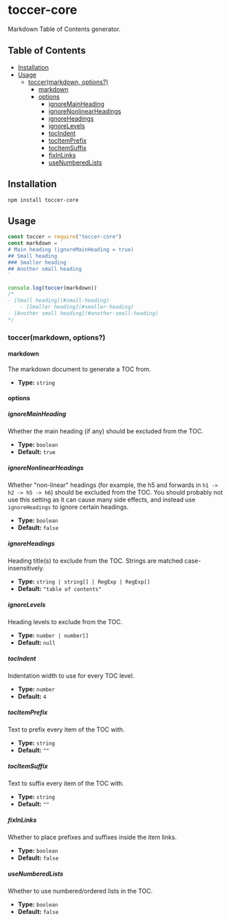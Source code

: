 # toccer-core

Markdown Table of Contents generator.

## Table of Contents

-   [Installation](#installation)
-   [Usage](#usage)
    -   [toccer(markdown, options?)](#toccermarkdown-options)
        -   [markdown](#markdown)
        -   [options](#options)
            -   [ignoreMainHeading](#ignoremainheading)
            -   [ignoreNonlinearHeadings](#ignorenonlinearheadings)
            -   [ignoreHeadings](#ignoreheadings)
            -   [ignoreLevels](#ignorelevels)
            -   [tocIndent](#tocindent)
            -   [tocItemPrefix](#tocitemprefix)
            -   [tocItemSuffix](#tocitemsuffix)
            -   [fixInLinks](#fixinlinks)
            -   [useNumberedLists](#usenumberedlists)

## Installation

```
npm install toccer-core
```

## Usage

```js
const toccer = require("toccer-core")
const markdown = `
# Main heading (ignoreMainHeading = true)
## Small heading
### Smaller heading
## Another small heading
`

console.log(toccer(markdown))
/*
- [Small heading](#small-heading)
    - [Smaller heading](#smaller-heading)
- [Another small heading](#another-small-heading)
*/
```

### toccer(markdown, options?)

#### markdown

The markdown document to generate a TOC from.

-   **Type:** `string`

#### options

##### ignoreMainHeading

Whether the main heading (if any) should be excluded from the TOC.

-   **Type:** `boolean`
-   **Default:** `true`

##### ignoreNonlinearHeadings

Whether "non-linear" headings (for example, the h5 and forwards in `h1 -> h2 -> h5 -> h6`) should be excluded from the TOC. You should probably not use this setting as it can cause many side effects, and instead use `ignoreHeadings` to ignore certain headings.

-   **Type:** `boolean`
-   **Default:** `false`

##### ignoreHeadings

Heading title(s) to exclude from the TOC. Strings are matched case-insensitively.

-   **Type:** `string | string[] | RegExp | RegExp[]`
-   **Default:** `"table of contents"`

##### ignoreLevels

Heading levels to exclude from the TOC.

-   **Type:** `number | number[]`
-   **Default:** `null`

##### tocIndent

Indentation width to use for every TOC level.

-   **Type:** `number`
-   **Default:** `4`

##### tocItemPrefix

Text to prefix every item of the TOC with.

-   **Type:** `string`
-   **Default:** `""`

##### tocItemSuffix

Text to suffix every item of the TOC with.

-   **Type:** `string`
-   **Default:** `""`

##### fixInLinks

Whether to place prefixes and suffixes inside the item links.

-   **Type:** `boolean`
-   **Default:** `false`

##### useNumberedLists

Whether to use numbered/ordered lists in the TOC.

-   **Type:** `boolean`
-   **Default:** `false`
